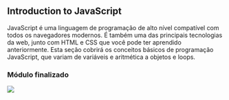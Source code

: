 ## Introduction to JavaScript

JavaScript é uma linguagem de programação de alto nível compatível com todos os navegadores modernos. É também uma das principais tecnologias da web, junto com HTML e CSS que você pode ter aprendido anteriormente. Esta seção cobrirá os conceitos básicos de programação JavaScript, que variam de variáveis ​​e aritmética a objetos e loops. 

### Módulo finalizado 

![](https://github.com/diegosfc100/aprendendoJS/blob/master/01.freecodecamp-JS/01-Basico/modulobasico.png)

